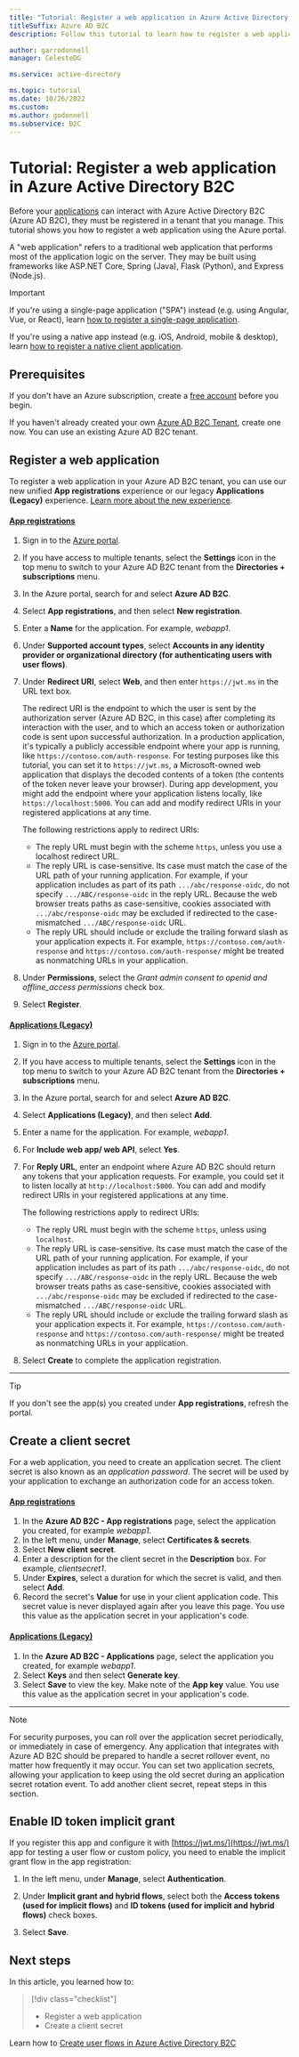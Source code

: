 ```yaml
---
title: "Tutorial: Register a web application in Azure Active Directory B2C"
titleSuffix: Azure AD B2C
description: Follow this tutorial to learn how to register a web application in Azure Active Directory B2C using the Azure portal.

author: garrodonnell
manager: CelesteDG

ms.service: active-directory

ms.topic: tutorial
ms.date: 10/26/2022
ms.custom: 
ms.author: godonnell
ms.subservice: B2C
---
```


# Tutorial: Register a web application in Azure Active Directory B2C

Before your [applications](application-types.md) can interact with Azure Active Directory B2C (Azure AD B2C), they must be registered in a tenant that you manage. This tutorial shows you how to register a web application using the Azure portal. 

A "web application" refers to a traditional web application that performs most of the application logic on the server. They may be built using frameworks like ASP.NET Core, Spring (Java), Flask (Python), and Express (Node.js).

> [!IMPORTANT]
> If you're using a single-page application ("SPA") instead (e.g. using Angular, Vue, or React), learn [how to register a single-page application](tutorial-register-spa.md).
> 
> If you're using a native app instead (e.g. iOS, Android, mobile & desktop), learn [how to register a native client application](add-native-application.md).

## Prerequisites
If you don't have an Azure subscription, create a [free account](https://azure.microsoft.com/free/?WT.mc_id=A261C142F) before you begin.

If you haven't already created your own [Azure AD B2C Tenant](tutorial-create-tenant.md), create one now. You can use an existing Azure AD B2C tenant.

## Register a web application

To register a web application in your Azure AD B2C tenant, you can use our new unified **App registrations** experience or our legacy  **Applications (Legacy)** experience. [Learn more about the new experience](./app-registrations-training-guide.md).

#### [App registrations](#tab/app-reg-ga/)

1. Sign in to the [Azure portal](https://portal.azure.com).
1. If you have access to multiple tenants, select the **Settings** icon in the top menu to switch to your Azure AD B2C tenant from the **Directories + subscriptions** menu.
1. In the Azure portal, search for and select **Azure AD B2C**.
1. Select **App registrations**, and then select **New registration**.
1. Enter a **Name** for the application. For example, *webapp1*.
1. Under **Supported account types**, select **Accounts in any identity provider or organizational directory (for authenticating users with user flows)**.
1. Under **Redirect URI**, select **Web**, and then enter `https://jwt.ms` in the URL text box.

    The redirect URI is the endpoint to which the user is sent by the authorization server (Azure AD B2C, in this case) after completing its interaction with the user, and to which an access token or authorization code is sent upon successful authorization. In a production application, it's typically a publicly accessible endpoint where your app is running, like `https://contoso.com/auth-response`. For testing purposes like this tutorial, you can set it to `https://jwt.ms`, a Microsoft-owned web application that displays the decoded contents of a token (the contents of the token never leave your browser). During app development, you might add the endpoint where your application listens locally, like `https://localhost:5000`. You can add and modify redirect URIs in your registered applications at any time.

    The following restrictions apply to redirect URIs:

    * The reply URL must begin with the scheme `https`, unless you use a localhost redirect URL.
    * The reply URL is case-sensitive. Its case must match the case of the URL path of your running application. For example, if your application includes as part of its path `.../abc/response-oidc`,  do not specify `.../ABC/response-oidc` in the reply URL. Because the web browser treats paths as case-sensitive, cookies associated with `.../abc/response-oidc` may be excluded if redirected to the case-mismatched `.../ABC/response-oidc` URL.
    * The reply URL should include or exclude the trailing forward slash as your application expects it. For example, `https://contoso.com/auth-response` and `https://contoso.com/auth-response/` might be treated as nonmatching URLs in your application.

1. Under **Permissions**, select the *Grant admin consent to openid and offline_access permissions* check box.
1. Select **Register**.

#### [Applications (Legacy)](#tab/applications-legacy/)

1. Sign in to the [Azure portal](https://portal.azure.com).
1. If you have access to multiple tenants, select the **Settings** icon in the top menu to switch to your Azure AD B2C tenant from the **Directories + subscriptions** menu.
1. In the Azure portal, search for and select **Azure AD B2C**.
1. Select **Applications (Legacy)**, and then select **Add**.
1. Enter a name for the application. For example, *webapp1*.
1. For **Include web app/ web API**, select **Yes**.
1. For **Reply URL**, enter an endpoint where Azure AD B2C should return any tokens that your application requests. For example, you could set it to listen locally at `http://localhost:5000`. You can add and modify redirect URIs in your registered applications at any time.

    The following restrictions apply to redirect URIs:

    * The reply URL must begin with the scheme `https`, unless using `localhost`.
    * The reply URL is case-sensitive. Its case must match the case of the URL path of your running application. For example, if your application includes as part of its path `.../abc/response-oidc`,  do not specify `.../ABC/response-oidc` in the reply URL. Because the web browser treats paths as case-sensitive, cookies associated with `.../abc/response-oidc` may be excluded if redirected to the case-mismatched `.../ABC/response-oidc` URL.
    * The reply URL should include or exclude the trailing forward slash as your application expects it. For example, `https://contoso.com/auth-response` and `https://contoso.com/auth-response/` might be treated as nonmatching URLs in your application.

1. Select **Create** to complete the application registration.

* * *

> [!TIP]
> If you don't see the app(s) you created under **App registrations**, refresh the portal.

## Create a client secret

For a web application, you need to create an application secret. The client secret is also known as an *application password*. The secret will be used by your application to exchange an authorization code for an access token.

#### [App registrations](#tab/app-reg-ga/)

1. In the **Azure AD B2C - App registrations** page, select the application you created, for example *webapp1*.
1. In the left menu, under **Manage**, select **Certificates & secrets**.
1. Select **New client secret**.
1. Enter a description for the client secret in the **Description** box. For example, *clientsecret1*.
1. Under **Expires**, select a duration for which the secret is valid, and then select **Add**.
1. Record the secret's **Value** for use in your client application code. This secret value is never displayed again after you leave this page. You use this value as the application secret in your application's code.

#### [Applications (Legacy)](#tab/applications-legacy/)

1. In the **Azure AD B2C - Applications** page, select the application you created, for example *webapp1*.
1. Select **Keys** and then select **Generate key**.
1. Select **Save** to view the key. Make note of the **App key** value. You use this value as the application secret in your application's code.

* * *

> [!NOTE]
> For security purposes, you can roll over the application secret periodically, or immediately in case of emergency. Any application that integrates with Azure AD B2C should be prepared to handle a secret rollover event, no matter how frequently it may occur. You can set two application secrets, allowing your application to keep using the old secret during an application secret rotation event. To add another client secret, repeat steps in this section. 

## Enable ID token implicit grant

If you register this app and configure it with [https://jwt.ms/](https://jwt.ms/) app for testing a user flow or custom policy, you need to enable the implicit grant flow in the app registration:

1. In the left menu, under **Manage**, select **Authentication**.

1. Under **Implicit grant and hybrid flows**, select both the **Access tokens (used for implicit flows)** and **ID tokens (used for implicit and hybrid flows)** check boxes.

1. Select **Save**.

## Next steps

In this article, you learned how to:

> [!div class="checklist"]
> * Register a web application
> * Create a client secret

Learn how to [Create user flows in Azure Active Directory B2C](tutorial-create-user-flows.md)
